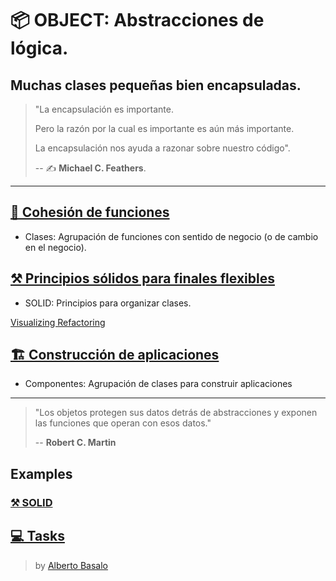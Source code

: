 # 📦 OBJECT: Abstracciones de lógica.

## Muchas clases pequeñas bien encapsuladas.

> "La encapsulación es importante.
>
> Pero la razón por la cual es importante es aún más importante.
>
> La encapsulación nos ayuda a razonar sobre nuestro código".
>
> -- ✍️ **Michael C. Feathers**.

---

## [🧱 Cohesión de funciones](./docs/1-cohesion_de_funciones.md)

- Clases: Agrupación de funciones con sentido de negocio (o de cambio en el negocio).

## [⚒️ Principios sólidos para finales flexibles](./docs/2-principios_solidos_para_finales_flexibles.md)

- SOLID: Principios para organizar clases.

[Visualizing Refactoring](https://twitter.com/LlewellynFalco/status/633363986273189888)

## [🏗️ Construcción de aplicaciones](./docs/3-construccion-de-aplicaciones.md)

- Componentes: Agrupación de clases para construir aplicaciones

---

> "Los objetos protegen sus datos detrás de abstracciones y exponen las funciones que operan con esos datos."
>
> -- **Robert C. Martin**

## Examples

### [⚒️ SOLID](./src/examples/)

## [💻 Tasks](./src/tasks)

> by [Alberto Basalo](https://twitter.com/albertobasalo)
